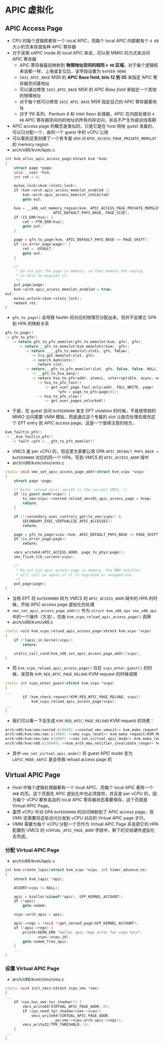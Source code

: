 # APIC 虚拟化

## APIC Access Page
* CPU 的每个逻辑核都有一个 local APIC，而每个 local APIC 内部都有个 `4 KB` 大小的页来存放各种 APIC 寄存器
* 对于采用 xAPIC mode 的 local APIC 来说，可以用 MMIO 的方式来访问 APIC 寄存器
  * APIC 寄存器最初映射到 **物理地址空间的相同 `4 KB` 区域**，对于每个逻辑核来说都一样，上电或复位后，该字段设置为 `0xFEE0 0000`
  * `IA32_APIC_BASE` MSR 的 **APIC Base field, bits 12 到 35** 来指定 APIC 寄存器空间基地址
  * 可以通过修改 `IA32_APIC_BASE` MSR 的 *APIC Base field* 来指定一个其他的物理地址
  * 对于每个核可以修改 `IA32_APIC_BASE` MSR 指定自己的 APIC 寄存器基地址
  * 对于 P6 系列、Pentium 4 和 Intel Xeon 处理器，APIC 在内部处理对 `4 KB` APIC 寄存器空间内的地址的所有内存访问，并且不产生外部总线周期
* APIC access page 的概念是类似的，只是它是在 host 侧给 guest 准备的，可以只分配一个，由同一个 guest 中的 vCPU 公用
* 可以看到这里创建了一个有专属 slot id `APIC_ACCESS_PAGE_PRIVATE_MEMSLOT` 的 memory region
* arch/x86/kvm/lapic.c
```cpp
int kvm_alloc_apic_access_page(struct kvm *kvm)
{
    struct page *page;
    void __user *hva;
    int ret = 0;

    mutex_lock(&kvm->slots_lock);
    if (kvm->arch.apic_access_memslot_enabled ||
        kvm->arch.apic_access_memslot_inhibited)
        goto out;

    hva = __x86_set_memory_region(kvm, APIC_ACCESS_PAGE_PRIVATE_MEMSLOT,
                      APIC_DEFAULT_PHYS_BASE, PAGE_SIZE);
    if (IS_ERR(hva)) {
        ret = PTR_ERR(hva);
        goto out;
    }

    page = gfn_to_page(kvm, APIC_DEFAULT_PHYS_BASE >> PAGE_SHIFT);
    if (is_error_page(page)) {
        ret = -EFAULT;
        goto out;
    }

    /*
     * Do not pin the page in memory, so that memory hot-unplug
     * is able to migrate it.
     */
    put_page(page);
    kvm->arch.apic_access_memslot_enabled = true;
out:
    mutex_unlock(&kvm->slots_lock);
    return ret;
}
```
* `gfn_to_page()` 会导致 faultin 将对应的物理页分配出来，但并不会建立 GPA 到 HPA 的映射关系
```c
gfn_to_page()
-> gfn_to_pfn()
   -> return gfn_to_pfn_memslot(gfn_to_memslot(kvm, gfn), gfn);
      -> return __gfn_to_memslot(kvm_memslots(kvm), gfn);
         -> return ____gfn_to_memslot(slots, gfn, false);
            -> try_get_memslot(slot, gfn)
            -> search_memslots()
               return slot;
         -> return __gfn_to_pfn_memslot(slot, gfn, false, false, NULL, true, NULL, NULL);
            -> __gfn_to_hva_many()
            -> return hva_to_pfn(addr, atomic, interruptible, async, write_fault, writable);
               -> hva_to_pfn_fast()
                  -> get_user_page_fast_only(addr, FOLL_WRITE, page)
                        *pfn = page_to_pfn(page[0]);
               -> hva_to_pfn_slow()
                  -> get_user_pages_unlocked()
```
* 于是，在 guest 访问 `0xFEE00000` 发生 EPT violation 的时候，不是按常规的 MMIO 访问需要 VMM 模拟，而是通过这个专属的 slot 让缺页处理去填充这个 EPT entry 到 APIC access page。这是一个值得注意的地方。
```c
kvm_faultin_pfn()
-> __kvm_faultin_pfn()
   -> fault->pfn = __gfn_to_pfn_memslot()
```
* VMCS 是 per vCPU 的，但这里大家都公用 GPA `APIC_DEFAULT_PHYS_BASE = 0xFEE00000` 对应的同一个 HPA，写到 VMCS 的 `APIC_ACCESS_ADDR` 域中
* arch/x86/kvm/vmx/vmx.c
```cpp
static void vmx_set_apic_access_page_addr(struct kvm_vcpu *vcpu)
{
    struct page *page;

    /* Defer reload until vmcs01 is the current VMCS. */
    if (is_guest_mode(vcpu)) {
        to_vmx(vcpu)->nested.reload_vmcs01_apic_access_page = true;
        return;
    }

    if (!(secondary_exec_controls_get(to_vmx(vcpu)) &
        SECONDARY_EXEC_VIRTUALIZE_APIC_ACCESSES))
        return;

    page = gfn_to_page(vcpu->kvm, APIC_DEFAULT_PHYS_BASE >> PAGE_SHIFT);
    if (is_error_page(page))
        return;

    vmcs_write64(APIC_ACCESS_ADDR, page_to_phys(page));
    vmx_flush_tlb_current(vcpu);

    /*
     * Do not pin apic access page in memory, the MMU notifier
     * will call us again if it is migrated or swapped out.
     */
    put_page(page);
}
```
* 当用 EPT 将 `0xFEE00000` 转为 VMCS 的 `APIC_ACCESS_ADDR` 域中的 HPA 的时候，开始 APIC access page 虚拟化的处理
* `vmx_set_apic_access_page_addr()` 作为 `struct kvm_x86_ops vmx_x86_ops` 中的一个操作（方法），仅由 `kvm_vcpu_reload_apic_access_page()` 调用
* arch/x86/kvm/x86.c
```cpp
static void kvm_vcpu_reload_apic_access_page(struct kvm_vcpu *vcpu)
{
    if (!lapic_in_kernel(vcpu))
        return;

    static_call_cond(kvm_x86_set_apic_access_page_addr)(vcpu);
}
```
* 而 `kvm_vcpu_reload_apic_access_page()` 仅在 `vcpu_enter_guest()` 的时候，发现有 `KVM_REQ_APIC_PAGE_RELOAD` KVM request 的时候调用
```cpp
static int vcpu_enter_guest(struct kvm_vcpu *vcpu)
{
...
        if (kvm_check_request(KVM_REQ_APIC_PAGE_RELOAD, vcpu))
            kvm_vcpu_reload_apic_access_page(vcpu);
...
}
```
* 我们可以看一下会生成 `KVM_REQ_APIC_PAGE_RELOAD` KVM request 的场景：
```cpp
arch/x86/kvm/vmx/nested.c|4849| <<nested_vmx_vmexit>> kvm_make_request(KVM_REQ_APIC_PAGE_RELOAD, vcpu);
arch/x86/kvm/vmx/vmx.c|4869| <<vmx_vcpu_reset>> kvm_make_request(KVM_REQ_APIC_PAGE_RELOAD, vcpu);
arch/x86/kvm/vmx/vmx.c|6687| <<vmx_set_virtual_apic_mode>> kvm_make_request(KVM_REQ_APIC_PAGE_RELOAD, vcpu);
arch/x86/kvm/x86.c|10445| <<kvm_arch_mmu_notifier_invalidate_range>> kvm_make_all_cpus_request(kvm, KVM_REQ_APIC_PAGE_RELOAD);
```
* 其中 `vmx_set_virtual_apic_mode()` 将 guest APIC mode 变为 `LAPIC_MODE_XAPIC` 是会导致 reload access page 的

## Virtual APIC Page

* Host 中每个逻辑处理器都有一个 local APIC，而每个 local APIC 都有一个 `4KB` 的页。这个页面在 APIC 虚拟化中也必须提供，并且是 per vCPU 的，因为每个 vCPU 都有各自的 local APIC 寄存器状态需要保存，这个页就是 Virtual APIC Page。
* 虽然 vCPU 中对 GPA `0xFEE00000` 的访问映射到了 APIC access page，但 VMX 还需要将这些访问分发到 vCPU 对应的 Virtual APIC page 才行。
* VMM 需要为每个 vCPU 分配一个页作为 Virtual APIC Page 并且把它的 HPA 配置到 VMCS 的 `VIRTUAL_APIC_PAGE_ADDR` 字段中，剩下的交给硬件虚拟化去完成。

### 分配 Virtual APIC Page
* arch/x86/kvm/lapic.c
```cpp
int kvm_create_lapic(struct kvm_vcpu *vcpu, int timer_advance_ns)
{
    struct kvm_lapic *apic;

    ASSERT(vcpu != NULL);

    apic = kzalloc(sizeof(*apic), GFP_KERNEL_ACCOUNT);
    if (!apic)
        goto nomem;

    vcpu->arch.apic = apic;

    apic->regs = (void *)get_zeroed_page(GFP_KERNEL_ACCOUNT);
    if (!apic->regs) {
        printk(KERN_ERR "malloc apic regs error for vcpu %x\n",
               vcpu->vcpu_id);
        goto nomem_free_apic;
    }
    ...
}
```
### 设置 Virtual APIC Page
* arch/x86/kvm/vmx/vmx.c
```cpp
static void init_vmcs(struct vcpu_vmx *vmx)
{
...
    if (cpu_has_vmx_tpr_shadow()) {
        vmcs_write64(VIRTUAL_APIC_PAGE_ADDR, 0);
        if (cpu_need_tpr_shadow(&vmx->vcpu))
            vmcs_write64(VIRTUAL_APIC_PAGE_ADDR,
                     __pa(vmx->vcpu.arch.apic->regs));
        vmcs_write32(TPR_THRESHOLD, 0);
    }
...
}
```